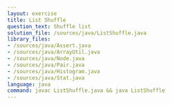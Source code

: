 ```yaml
---
layout: exercise
title: List Shuffle
question_text: Shuffle list
solution_file: /sources/java/ListShuffle.java
library_files:
- /sources/java/Assert.java
- /sources/java/ArrayUtil.java
- /sources/java/Node.java
- /sources/java/Pair.java
- /sources/java/Histogram.java
- /sources/java/Stat.java
language: java
command: javac ListShuffle.java && java ListShuffle
---
```

